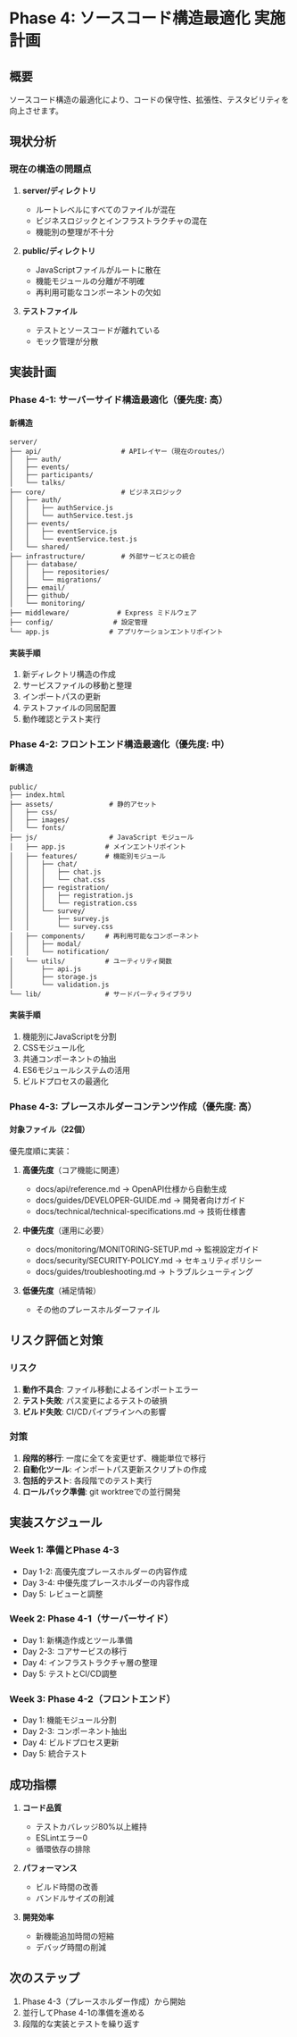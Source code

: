 # Phase 4: ソースコード構造最適化 実施計画

## 概要

ソースコード構造の最適化により、コードの保守性、拡張性、テスタビリティを向上させます。

## 現状分析

### 現在の構造の問題点

1. **server/ディレクトリ**
   - ルートレベルにすべてのファイルが混在
   - ビジネスロジックとインフラストラクチャの混在
   - 機能別の整理が不十分

2. **public/ディレクトリ**
   - JavaScriptファイルがルートに散在
   - 機能モジュールの分離が不明確
   - 再利用可能なコンポーネントの欠如

3. **テストファイル**
   - テストとソースコードが離れている
   - モック管理が分散

## 実装計画

### Phase 4-1: サーバーサイド構造最適化（優先度: 高）

#### 新構造

```
server/
├── api/                    # APIレイヤー（現在のroutes/）
│   ├── auth/
│   ├── events/
│   ├── participants/
│   └── talks/
├── core/                   # ビジネスロジック
│   ├── auth/
│   │   ├── authService.js
│   │   └── authService.test.js
│   ├── events/
│   │   ├── eventService.js
│   │   └── eventService.test.js
│   └── shared/
├── infrastructure/         # 外部サービスとの統合
│   ├── database/
│   │   ├── repositories/
│   │   └── migrations/
│   ├── email/
│   ├── github/
│   └── monitoring/
├── middleware/            # Express ミドルウェア
├── config/               # 設定管理
└── app.js               # アプリケーションエントリポイント
```

#### 実装手順

1. 新ディレクトリ構造の作成
2. サービスファイルの移動と整理
3. インポートパスの更新
4. テストファイルの同居配置
5. 動作確認とテスト実行

### Phase 4-2: フロントエンド構造最適化（優先度: 中）

#### 新構造

```
public/
├── index.html
├── assets/              # 静的アセット
│   ├── css/
│   ├── images/
│   └── fonts/
├── js/                  # JavaScript モジュール
│   ├── app.js          # メインエントリポイント
│   ├── features/       # 機能別モジュール
│   │   ├── chat/
│   │   │   ├── chat.js
│   │   │   └── chat.css
│   │   ├── registration/
│   │   │   ├── registration.js
│   │   │   └── registration.css
│   │   └── survey/
│   │       ├── survey.js
│   │       └── survey.css
│   ├── components/     # 再利用可能なコンポーネント
│   │   ├── modal/
│   │   └── notification/
│   └── utils/          # ユーティリティ関数
│       ├── api.js
│       ├── storage.js
│       └── validation.js
└── lib/                # サードパーティライブラリ
```

#### 実装手順

1. 機能別にJavaScriptを分割
2. CSSモジュール化
3. 共通コンポーネントの抽出
4. ES6モジュールシステムの活用
5. ビルドプロセスの最適化

### Phase 4-3: プレースホルダーコンテンツ作成（優先度: 高）

#### 対象ファイル（22個）

優先度順に実装：

1. **高優先度**（コア機能に関連）
   - docs/api/reference.md → OpenAPI仕様から自動生成
   - docs/guides/DEVELOPER-GUIDE.md → 開発者向けガイド
   - docs/technical/technical-specifications.md → 技術仕様書

2. **中優先度**（運用に必要）
   - docs/monitoring/MONITORING-SETUP.md → 監視設定ガイド
   - docs/security/SECURITY-POLICY.md → セキュリティポリシー
   - docs/guides/troubleshooting.md → トラブルシューティング

3. **低優先度**（補足情報）
   - その他のプレースホルダーファイル

## リスク評価と対策

### リスク

1. **動作不具合**: ファイル移動によるインポートエラー
2. **テスト失敗**: パス変更によるテストの破損
3. **ビルド失敗**: CI/CDパイプラインへの影響

### 対策

1. **段階的移行**: 一度に全てを変更せず、機能単位で移行
2. **自動化ツール**: インポートパス更新スクリプトの作成
3. **包括的テスト**: 各段階でのテスト実行
4. **ロールバック準備**: git worktreeでの並行開発

## 実装スケジュール

### Week 1: 準備とPhase 4-3

- Day 1-2: 高優先度プレースホルダーの内容作成
- Day 3-4: 中優先度プレースホルダーの内容作成
- Day 5: レビューと調整

### Week 2: Phase 4-1（サーバーサイド）

- Day 1: 新構造作成とツール準備
- Day 2-3: コアサービスの移行
- Day 4: インフラストラクチャ層の整理
- Day 5: テストとCI/CD調整

### Week 3: Phase 4-2（フロントエンド）

- Day 1: 機能モジュール分割
- Day 2-3: コンポーネント抽出
- Day 4: ビルドプロセス更新
- Day 5: 統合テスト

## 成功指標

1. **コード品質**
   - テストカバレッジ80%以上維持
   - ESLintエラー0
   - 循環依存の排除

2. **パフォーマンス**
   - ビルド時間の改善
   - バンドルサイズの削減

3. **開発効率**
   - 新機能追加時間の短縮
   - デバッグ時間の削減

## 次のステップ

1. Phase 4-3（プレースホルダー作成）から開始
2. 並行してPhase 4-1の準備を進める
3. 段階的な実装とテストを繰り返す
